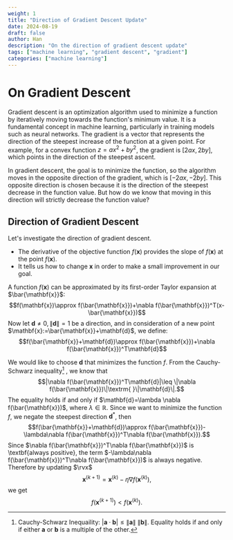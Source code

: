 ```yaml
---
weight: 1
title: "Direction of Gradient Descent Update"
date: 2024-08-19
draft: false
author: Han
description: "On the direction of gradient descent update"
tags: ["machine learning", "gradient descent", "gradient"]
categories: ["machine learning"]
---
```


# On Gradient Descent

Gradient descent is an optimization algorithm used to minimize a function by iteratively moving towards the function's minimum value. It is a fundamental concept in machine learning, particularly in training models such as neural networks. The gradient is a vector that represents the direction of the steepest increase of the function at a given point. For example, for a convex function $z = ax^2 + by^2$, the gradient is $[2ax, 2by]$, which points in the direction of the steepest ascent.

In gradient descent, the goal is to minimize the function, so the algorithm moves in the opposite direction of the gradient, which is $[-2ax, -2by]$. This opposite direction is chosen because it is the direction of the steepest decrease in the function value. But how do we know that moving in this direction will strictly decrease the function value?

## Direction of Gradient Descent
Let's investigate the direction of gradient descent. 
- The derivative of the objective function $f(\mathbf{x})$ provides the slope of $f(\mathbf{x})$ at the point $f(\mathbf{x})$.
- It tells us how to change $\mathbf{x}$ in order to make a small improvement in our goal.

A function $f(\mathbf{x})$ can be approximated by its first-order Taylor expansion at $\bar{\mathbf{x}}$:
$$f(\mathbf{x})\approx f(\bar{\mathbf{x}})+\nabla f(\bar{\mathbf{x}})^T(x-\bar{\mathbf{x}})$$
Now let $\mathbf{d}\neq0, \|\mathbf{d}\|=1$ be a direction, and in consideration of a new point $\mathbf{x}:=\bar{\mathbf{x}}+\mathbf{d}$, we define:
$$f(\bar{\mathbf{x}}+\mathbf{d})\approx f(\bar{\mathbf{x}})+\nabla f(\bar{\mathbf{x}})^T\mathbf{d}$$

We would like to choose $\mathbf{d}$ that minimizes the function $f$. From the Cauchy-Schwarz inequality[^1] , we know that
$$|\nabla f(\bar{\mathbf{x}})^T\mathbf{d}|\leq \|\nabla f(\bar{\mathbf{x}})\|\textrm{ }\|\mathbf{d}\|.$$
The equality holds if and only if $\mathbf{d}=\lambda \nabla f(\bar{\mathbf{x}})$, where $\lambda\in \mathbb{R}$. Since we want to minimize the function $f$, we negate the steepest direction $\mathbf{d}^{*}$, then 
$$f(\bar{\mathbf{x}}+\mathbf{d})\approx f(\bar{\mathbf{x}})-\lambda\nabla f(\bar{\mathbf{x}})^T\nabla f(\bar{\mathbf{x}}).$$
Since $\nabla f(\bar{\mathbf{x}})^T\nabla f(\bar{\mathbf{x}})$ is \textbf{always positive}, the term $-\lambda\nabla f(\bar{\mathbf{x}})^T\nabla f(\bar{\mathbf{x}})$ is always negative. Therefore by updating $\rvx$
$$\mathbf{x}^{(k+1)} = \mathbf{x}^{(k)} - \eta \nabla f(\mathbf{x}^{(k)}),$$
we get
$$f(\mathbf{x}^{(k+1)}) < f(\mathbf{x}^{(k)}).$$

[^1]: Cauchy-Schwarz Inequaility: $|\mathbf{a}\cdot \mathbf{b}|\leq \|\mathbf{a}\|\textrm{ } \|\mathbf{b}\|$. Equality holds if and only if either $\mathbf{a}$ or $\mathbf{b}$ is a multiple of the other.

